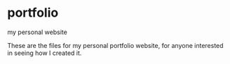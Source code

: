 # portfolio
my personal website


These are the files for my personal portfolio website, for anyone interested in seeing how I created it.

